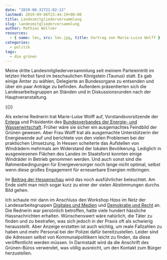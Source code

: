 ```yaml
---
date: "2019-08-31T21:02:12"
lastmod: 2019-09-06T23:44:19+00:00
title: Landesmitgliederversammlung
slug: landesmitgliederversammlung
author: Mathias Wellner
resources:
  - { name: lmv, src: lmv.jpg, title: Vortrag von Marie-Luise Wolff }
categories:
  - politik
tags:
  - die grünen
---
```


Meine dritte Landesmitgliederversammlung seit meinem Parteieintritt im letzten Herbst fand im beschaulichen Königstein (Taunus) statt. Es gab einige Ämter zu wählen, Delegierte an Bundesorgane zu entsenden und über ein paar Anträge zu befinden. Außerdem präsentierten sich die Landesarbeitsgruppen an Ständen und in Diskussionsrunden nach der Hauptveranstaltung.

<!--more-->

{{<responsive-image name="lmv">}}

Als externe Rednerin trat Marie-Luise Wolff auf, Vorstandsvorsitzende der [Entega](https://www.entega.ag/) und Präsidentin des [Bundesverbandes der Energie- und Wasserwirtschaft](https://www.bdew.de/). Früher wäre sie sicher ein ausgemachtes Feindbild der Grünen gewesen. Aber Frau Wolff trat als ausgemachte Unterstützerin der Energiewende auf und berichtete von den vielen Problemen bei der praktischen Umsetzung. In Hessen scheiterte das Aufstellen von Windrädern mehrmals am Widerstand der lokalen Bevölkerung. Lediglich in ausgewiesenen Flächen des Landes im Staatsforst konnten einige Windräder in Betrieb genommen werden. Und auch sonst sind die Rahmenbedingungen für Energieversorger noch lange nicht optimal, selbst wenn diese großes Engagement für erneuerbare Energien mitbringen.

Im [Beitrag der Hessenschau](https://www.hessenschau.de/tv-sendung/landesparteitag-der-gruenen-in-koenigstein,video-100830.html) wird das noch ausführlicher beleuchtet. Am Ende sieht man mich sogar kurz zu einer der vielen Abstimmungen durchs Bild gehen.

Ich schaute mir dann im Anschluss den Workshop _Hass im Netz_ der Landesarbeitsgruppen [Digitales und Medien](https://www.gruene-hessen.de/partei/gremien/medien-und-digitales/) und [Demokratie und Recht](https://www.gruene-hessen.de/partei/gremien/demokratie-und-recht/) an. Die Rednerin war persönlich betroffen, hatte viele hundert hässliche Hassnachrichten erhalten. Wünschenswert wäre natürlich, die Täter zu finden und zu bestrafen, was sich jedoch in der Praxis oft als schwierig herausstellt. Aber Anzeige erstatten ist auch wichtig, um reale Fallzahlen zu haben und mehr Personal bei der Polizei dafür bereitzustellen. Leider sind die Adressen selbst von Kommunalpolitikern leicht zu finden, da diese veröffentlicht werden müssen. In Darmstadt wird da die Anschrift des Grünen-Büros verwendet, was völlig ausreicht, um den Kontakt zum Bürger herzustellen.
